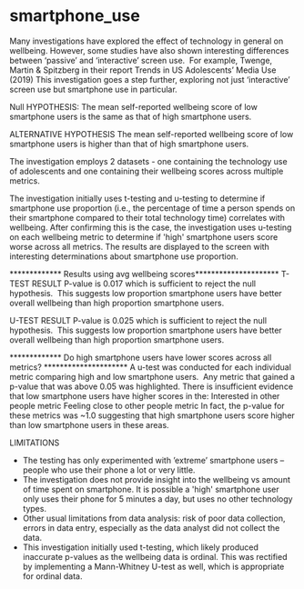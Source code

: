 # smartphone_use
Many investigations have explored the effect of technology in general on wellbeing.​
However, some studies have also shown interesting differences between ‘passive’ and ‘interactive’ screen use. ​
For example, Twenge, Martin & Spitzberg in their report Trends in US Adolescents’ Media Use (2019)​
This investigation goes a step further, exploring not just ‘interactive’ screen use but smartphone use in particular. 

Null HYPOTHESIS:
The mean self-reported wellbeing score of low smartphone users is the same as that of high smartphone users. 

ALTERNATIVE HYPOTHESIS​
The mean self-reported wellbeing score of low smartphone users is higher than that of high smartphone users. 

The investigation employs 2 datasets - one containing the technology use of adolescents and one containing their wellbeing scores across multiple metrics.

The investigation initially uses t-testing and u-testing to determine if smartphone use proportion (i.e., the percentage of time a person spends on their smartphone compared to their total technology time) correlates with wellbeing. After confirming this is the case, the investigation uses u-testing on each wellbeing metric to determine if 'high' smartphone users score worse across all metrics. The results are displayed to the screen with interesting determinations about smartphone use proportion.

************* Results using avg wellbeing scores​ *********************
T-TEST RESULT​
P-value is 0.017 which is sufficient to reject the null hypothesis. ​
This suggests low proportion smartphone users have better overall wellbeing than high proportion smartphone users.

U-TEST RESULT​
P-value is 0.025 which is sufficient to reject the null hypothesis. ​
This suggests low proportion smartphone users have better overall wellbeing than high proportion smartphone users.​

************* Do high smartphone users have lower scores across all metrics?​ *********************
A u-test was conducted for each individual metric comparing high and low smartphone users. ​
Any metric that gained a p-value that was above 0.05 was highlighted.​
There is insufficient evidence that low smartphone users have higher scores in the:​
Interested in other people metric​
Feeling close to other people metric​
In fact, the p-value for these metrics was ~1.0 suggesting that high smartphone users score higher than low smartphone users in these areas. 

LIMITATIONS
- The testing has only experimented with ’extreme’ smartphone users – people who use their phone a lot or very little.​
- The investigation does not provide insight into the wellbeing vs amount of time spent on smartphone. It is possible a 'high' smartphone user only uses their phone for 5 minutes a day, but uses no other technology types. ​
- Other usual limitations from data analysis: risk of poor data collection, errors in data entry, especially as the data analyst did not collect the data.
- This investigation initially used t-testing, which likely produced inaccurate p-values as the wellbeing data is ordinal. This was rectified by implementing a Mann-Whitney U-test as well, which is appropriate for ordinal data. 

